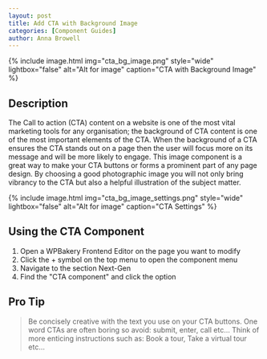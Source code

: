 ```yaml
---
layout: post
title: Add CTA with Background Image
categories: [Component Guides]
author: Anna Browell
---
```

{% include image.html img="cta_bg_image.png" style="wide" lightbox="false" alt="Alt for image" caption="CTA with Background Image" %}


## Description

The Call to action (CTA) content on a website is one of the most vital marketing tools for any organisation; the background of CTA content is one of the most important elements of the CTA. When the background of a CTA ensures the CTA stands out on a page then the user will focus more on its message and will be more likely to engage. This image component is a great way to make your CTA buttons or forms a prominent part of any page design. By choosing a good photographic image you will not only bring vibrancy to the CTA but also a helpful illustration of the subject matter.

{% include image.html img="cta_bg_image_settings.png" style="wide" lightbox="false" alt="Alt for image" caption="CTA Settings" %}


## Using the CTA Component


1. Open a WPBakery Frontend Editor on the page you want to modify
2. Click the + symbol on the top menu to open the component menu
3. Navigate to the section Next-Gen
4. Find the "CTA component" and click the option


## Pro Tip
> Be concisely creative with the text you use on your CTA buttons. One word CTAs are often boring so avoid: submit, enter, call etc… Think of more enticing instructions such as: Book a tour, Take a virtual tour etc…

